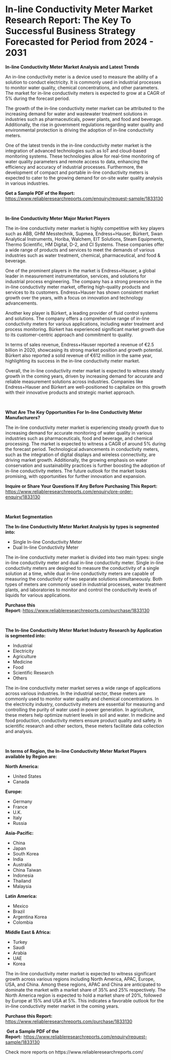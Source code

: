 <p><h1>In-line Conductivity Meter Market Research Report: The Key To Successful Business Strategy Forecasted for Period from 2024 - 2031</h1></p><p><strong>In-line Conductivity Meter Market Analysis and Latest Trends</strong></p>
<p><p>An in-line conductivity meter is a device used to measure the ability of a solution to conduct electricity. It is commonly used in industrial processes to monitor water quality, chemical concentrations, and other parameters. The market for in-line conductivity meters is expected to grow at a CAGR of 5% during the forecast period. </p><p>The growth of the in-line conductivity meter market can be attributed to the increasing demand for water and wastewater treatment solutions in industries such as pharmaceuticals, power plants, and food and beverage. Additionally, the rise in government regulations regarding water quality and environmental protection is driving the adoption of in-line conductivity meters. </p><p>One of the latest trends in the in-line conductivity meter market is the integration of advanced technologies such as IoT and cloud-based monitoring systems. These technologies allow for real-time monitoring of water quality parameters and remote access to data, enhancing the efficiency and accuracy of industrial processes. Furthermore, the development of compact and portable in-line conductivity meters is expected to cater to the growing demand for on-site water quality analysis in various industries.</p></p>
<p><strong>Get a Sample PDF of the Report:&nbsp;</strong> <a href="https://www.reliableresearchreports.com/enquiry/request-sample/1833130">https://www.reliableresearchreports.com/enquiry/request-sample/1833130</a></p>
<p>&nbsp;</p>
<p><strong>In-line Conductivity Meter Major Market Players</strong></p>
<p><p>The in-line conductivity meter market is highly competitive with key players such as ABB, GHM Messtechnik, Supmea, Endress+Hauser, Bürkert, Swan Analytical Instruments, Horiba, Walchem, EIT Solutions, Steam Equipments, Thermo Scientific, HM Digital, D-2, and CI Systems. These companies offer a wide range of products and services to meet the demands of various industries such as water treatment, chemical, pharmaceutical, and food & beverage.</p><p>One of the prominent players in the market is Endress+Hauser, a global leader in measurement instrumentation, services, and solutions for industrial process engineering. The company has a strong presence in the in-line conductivity meter market, offering high-quality products and services to its customers. Endress+Hauser has shown consistent market growth over the years, with a focus on innovation and technology advancements.</p><p>Another key player is Bürkert, a leading provider of fluid control systems and solutions. The company offers a comprehensive range of in-line conductivity meters for various applications, including water treatment and process monitoring. Bürkert has experienced significant market growth due to its customer-centric approach and commitment to quality.</p><p>In terms of sales revenue, Endress+Hauser reported a revenue of €2.5 billion in 2020, showcasing its strong market position and growth potential. Bürkert also reported a solid revenue of €612 million in the same year, highlighting its success in the in-line conductivity meter market.</p><p>Overall, the in-line conductivity meter market is expected to witness steady growth in the coming years, driven by increasing demand for accurate and reliable measurement solutions across industries. Companies like Endress+Hauser and Bürkert are well-positioned to capitalize on this growth with their innovative products and strategic market approach.</p></p>
<p>&nbsp;</p>
<p><strong>What Are The Key Opportunities For In-line Conductivity Meter Manufacturers?</strong></p>
<p><p>The in-line conductivity meter market is experiencing steady growth due to increasing demand for accurate monitoring of water quality in various industries such as pharmaceuticals, food and beverage, and chemical processing. The market is expected to witness a CAGR of around 5% during the forecast period. Technological advancements in conductivity meters, such as the integration of digital displays and wireless connectivity, are driving market growth. Additionally, the growing emphasis on water conservation and sustainability practices is further boosting the adoption of in-line conductivity meters. The future outlook for the market looks promising, with opportunities for further innovation and expansion.</p></p>
<p><strong>Inquire or Share Your Questions If Any Before Purchasing This Report:</strong> <a href="https://www.reliableresearchreports.com/enquiry/pre-order-enquiry/1833130">https://www.reliableresearchreports.com/enquiry/pre-order-enquiry/1833130</a></p>
<p>&nbsp;</p>
<p><strong>Market Segmentation</strong></p>
<p><strong>The In-line Conductivity Meter Market Analysis by types is segmented into:</strong></p>
<p><ul><li>Single In-line Conductivity Meter</li><li>Dual In-line Conductivity Meter</li></ul></p>
<p><p>The in-line conductivity meter market is divided into two main types: single in-line conductivity meter and dual in-line conductivity meter. Single in-line conductivity meters are designed to measure the conductivity of a single solution at a time, while dual in-line conductivity meters are capable of measuring the conductivity of two separate solutions simultaneously. Both types of meters are commonly used in industrial processes, water treatment plants, and laboratories to monitor and control the conductivity levels of liquids for various applications.</p></p>
<p><strong>Purchase this Report:&nbsp;</strong><a href="https://www.reliableresearchreports.com/purchase/1833130">https://www.reliableresearchreports.com/purchase/1833130</a></p>
<p>&nbsp;</p>
<p><strong>The In-line Conductivity Meter Market Industry Research by Application is segmented into:</strong></p>
<p><ul><li>Industrial</li><li>Electricity</li><li>Agriculture</li><li>Medicine</li><li>Food</li><li>Scientific Research</li><li>Others</li></ul></p>
<p><p>The in-line conductivity meter market serves a wide range of applications across various industries. In the industrial sector, these meters are commonly used to monitor water quality and chemical concentrations. In the electricity industry, conductivity meters are essential for measuring and controlling the purity of water used in power generation. In agriculture, these meters help optimize nutrient levels in soil and water. In medicine and food production, conductivity meters ensure product quality and safety. In scientific research and other sectors, these meters facilitate data collection and analysis.</p></p>
<p>&nbsp;</p>
<p><strong>In terms of Region, the In-line Conductivity Meter Market Players available by Region are:</strong></p>
<p>
    <p> <strong> North America: </strong>
        <ul>
            <li>United States</li>
            <li>Canada</li>
        </ul>
        </p> 
    <p> <strong> Europe: </strong>
        <ul>
            <li>Germany</li>
            <li>France</li>
            <li>U.K.</li>
            <li>Italy</li>
            <li>Russia</li>
        </ul>
        </p> 
    <p> <strong> Asia-Pacific: </strong>
        <ul>
            <li>China</li>
            <li>Japan</li>
            <li>South Korea</li>
            <li>India</li>
            <li>Australia</li>
            <li>China Taiwan</li>
            <li>Indonesia</li>
            <li>Thailand</li>
            <li>Malaysia</li>
        </ul>
        </p> 
    <p> <strong> Latin America: </strong>
        <ul>
            <li>Mexico</li>
            <li>Brazil</li>
            <li>Argentina Korea</li>
            <li>Colombia</li>
        </ul>
        </p> 
    <p> <strong> Middle East & Africa: </strong>
        <ul>
            <li>Turkey</li>
            <li>Saudi</li>
            <li>Arabia</li>
            <li>UAE</li>
            <li>Korea</li>
        </ul>
    </p>
    </p>
<p><p>The in-line conductivity meter market is expected to witness significant growth across various regions including North America, APAC, Europe, USA, and China. Among these regions, APAC and China are anticipated to dominate the market with a market share of 35% and 25% respectively. The North America region is expected to hold a market share of 20%, followed by Europe at 15% and USA at 5%. This indicates a favorable outlook for the in-line conductivity meter market in the coming years.</p></p>
<p><strong>Purchase this Report: </strong><a href="https://www.reliableresearchreports.com/purchase/1833130">https://www.reliableresearchreports.com/purchase/1833130</a></p>
<p>&nbsp;<strong>Get a Sample PDF of the Report:&nbsp;&nbsp;</strong><a href="https://www.reliableresearchreports.com/enquiry/request-sample/1833130">https://www.reliableresearchreports.com/enquiry/request-sample/1833130</a></p>
<p><strong></strong></p>
<p>Check more reports on https://www.reliableresearchreports.com/</p>